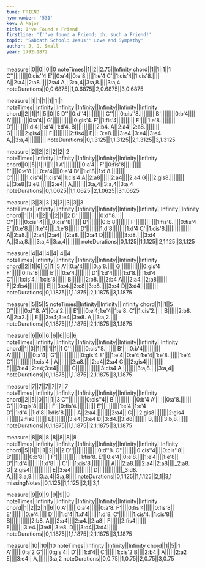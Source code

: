 ```yaml
---
tune: FRIEND
hymnnumber: '531'
key: A Major
title: I've Found a Friend
firstline: 'I''ve found a Friend; oh, such a Friend!'
topic: 'Sabbath School: Jesus'' Love and Sympathy'
author: J. G. Small
year: 1792-1872
---
```

measure||0||0||0||0
noteTimes||1||2||2.75||Infinity
chord||1||1||1||1
C''||||||||0:cis''4
E'||0:e'4||0:e'8.||||1:e'4
C'||1:cis'4||1:cis'8.||||
A||2:a4||2:a8.||||2:a4
A,||3:a,4||3:a,8.||||3:a,4
noteDurations||0,0.6875||1,0.6875||2,0.6875||3,0.6875

measure||1||1||1||1||1||1
noteTimes||Infinity||Infinity||Infinity||Infinity||Infinity||Infinity
chord||2||1||1||5||0||5
D''||0:d''4||||||||||
C''||||0:cis''8.||||||||
B'||||||||0:b'4||||
A'||||||||||0:a'4||
G'||||||||||||0:gis'4.
F'||1:fis'4||||||||||
E'||||1:e'8.||||||||
D'||||||||1:d'4||1:d'4||1:d'4.
B||||||||||||2:b4.
A||2:a4||2:a8.||||||||
G||||||||2:gis4||||
F||||||||||2:fis4||
E||||3:e8.||||3:e4||3:e4||3:e4.
A,||3:a,4||||||||||
noteDurations||0,1.3125||1,1.3125||2,1.3125||3,1.3125

measure||2||2||2||2||2||2
noteTimes||Infinity||Infinity||Infinity||Infinity||Infinity||Infinity
chord||0||5||1||1||1||1
A'||||||||||0:a'4||
F'||0:fis'8||||||||||
E'||||0:e'8.||||0:e'4||||0:e'4
D'||1:d'8||1:d'8.||||||||
C'||||||||1:cis'4||1:cis'4||1:cis'4
A||2:a8||||||2:a4||||2:a4
G||||2:gis8.||||||||
E||3:e8||3:e8.||||||2:e4||
A,||||||||3:a,4||3:a,4||3:a,4
noteDurations||0,1.0625||1,1.0625||2,1.0625||3,1.0625

measure||3||3||3||3||3||3||3||3
noteTimes||Infinity||Infinity||Infinity||Infinity||Infinity||Infinity||Infinity||Infinity
chord||1||1||1||2||1||2||1||2
D''||||||||||||0:d''8.||||
C''||||||0:cis''4||||_0:cis''8||||||
B'||||||||0:b'8||||||||
F'||||||||||||1:fis'8.||||0:fis'4
E'||0:e'8.||||1:e'4||||_1:e'8||||||
D'||||||||1:d'8||||||||1:d'4
C'||1:cis'8.||||||||||||||
A||2:a8.||||2:a4||2:a4||||2:a8.||||2:a4
D||||||||||||3:d8.||||3:d4
A,||3:a,8.||||3:a,4||3:a,4||||||||
noteDurations||0,1.125||1,1.125||2,1.125||3,1.125

measure||4||4||4||4||4||4
noteTimes||Infinity||Infinity||Infinity||Infinity||Infinity||Infinity
chord||2||1||6||0||1||5
A'||0:a'4||||||0:a'8.||||
G'||||||||||||0:gis'4
F'||||||0:fis'8||||||
E'||||0:e'4.||||||||
D'||1:d'4||||||1:d'8.||||1:d'4
C'||||1:cis'4.||1:cis'8||||||
B||||||||2:b8.||||2:b4
A||||2:a4.||2:a8||||||
F||2:fis4||||||||||
E||||3:e4.||3:e8||3:e8.||||3:e4
D||3:d4||||||||||
noteDurations||0,1.1875||1,1.1875||2,1.1875||3,1.1875

measure||5||5||5
noteTimes||Infinity||Infinity||Infinity
chord||1||1||5
D''||||||0:d''8.
A'||0:a'2.||||
E'||||0:e'4;1:e'4||1:e'8.
C'||1:cis'2.||||
B||||||2:b8.
A||2:a2.||||
E||||2:e4;3:e4||3:e8.
A,||3:a,2.||||
noteDurations||0,1.1875||1,1.1875||2,1.1875||3,1.1875

measure||6||6||6||6||6||6||6
noteTimes||Infinity||Infinity||Infinity||Infinity||Infinity||Infinity||Infinity
chord||1||3||1||1||1||1||1
C''||||||||0:cis''8.||||||
B'||||0:b'4||||||||||
A'||||||||||||0:a'4||
G'||||||||||||||0:gis'4
E'||||1:e'4||0:e'4;1:e'4||1:e'8.||||||1:e'4
C'||||||||||||1:cis'4||
A||||||||2:a8.||||2:a4||2:a4
G||||2:gis4||||||||||
E||||3:e4||2:e4;3:e4||||||||
C||||||||||||||3:cis4
A,||||||||3:a,8.||||3:a,4||
noteDurations||0,1.1875||1,1.1875||2,1.1875||3,1.1875

measure||7||7||7||7||7||7
noteTimes||Infinity||Infinity||Infinity||Infinity||Infinity||Infinity
chord||2||5||0||1||1||3
C''||||||||||0:cis''4||
B'||||||||||||0:b'4
A'||||||0:a'8.||||||
G'||||0:gis'8||||||||
F'||0:fis'4.||||||||||
E'||||||||||1:e'4||1:e'4
D'||1:d'4.||1:d'8||1:dis'8.||||||
A||2:a4.||||||||2:a4||
G||||2:gis8||||||||2:gis4
F||||||2:fis8.||||||
E||||||||||3:e4||3:e4
D||3:d4.||3:d8||||||||
B,||||||3:b,8.||||||
noteDurations||0,1.1875||1,1.1875||2,1.1875||3,1.1875

measure||8||8||8||8||8||8||8
noteTimes||Infinity||Infinity||Infinity||Infinity||Infinity||Infinity||Infinity
chord||5||1||1||1||2||1||2
D''||||||||||||||0:d''8.
C''||||||||0:cis''4||||0:cis''8||
B'||||||||||0:b'8||||
F'||||||||||||||1:fis'8.
E'||0:e'4||0:e'8.||||1:e'4||||1:e'8||
D'||1:d'4||||||||1:d'8||||
C'||||1:cis'8.||||||||||
A||||2:a8.||||2:a4||2:a8||||_2:a8.
G||2:gis4||||||||||||
E||3:e4||||||||||||
D||||||||||||||_3:d8.
A,||||3:a,8.||||3:a,4||3:a,8||||
noteDurations||0,1.125||1,1.125||2,1||3,1
missingNotes||0,1.125||1,1.125||2,1||3,1

measure||9||9||9||9||9||9
noteTimes||Infinity||Infinity||Infinity||Infinity||Infinity||Infinity
chord||1||2||2||1||6||0
A'||||||0:a'4||||||0:a'8.
F'||||0:fis'4||||||0:fis'8||
E'||||||||0:e'4.||||
D'||||1:d'4||1:d'4||||||1:d'8.
C'||||||||1:cis'4.||1:cis'8||
B||||||||||||2:b8.
A||||2:a4||||2:a4.||2:a8||
F||||||2:fis4||||||
E||||||||3:e4.||3:e8||3:e8.
D||||3:d4||3:d4||||||
noteDurations||0,1.1875||1,1.1875||2,1.1875||3,1.1875

measure||10||10||10
noteTimes||Infinity||Infinity||Infinity
chord||1||5||1
A'||||||0:a'2
G'||||0:gis'4||
D'||||1:d'4||
C'||||||1:cis'2
B||||2:b4||
A||||||2:a2
E||||3:e4||
A,||||||3:a,2
noteDurations||0,0.75||1,0.75||2,0.75||3,0.75

